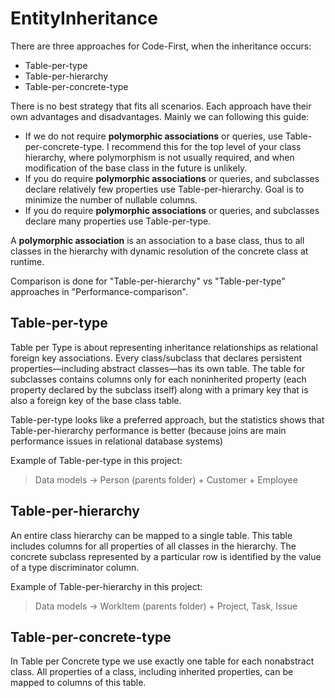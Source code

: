 ﻿# EntityInheritance

There are three approaches for Code-First, when the inheritance occurs:

- Table-per-type
- Table-per-hierarchy
- Table-per-concrete-type

There is no best strategy that fits all scenarios. Each approach have their own advantages and disadvantages. Mainly we can following this guide:

- If we do not require **polymorphic associations** or queries, use Table-per-concrete-type. I recommend this for the top level of your class hierarchy, where polymorphism is not usually required, and when modification of the base class in the future is unlikely.
- If you do require **polymorphic associations** or queries, and subclasses declare relatively few properties use Table-per-hierarchy. Goal is to minimize the number of nullable columns.
- If you do require **polymorphic associations** or queries, and subclasses declare many properties use Table-per-type.

A **polymorphic association** is an association to a base class, thus to all classes in the hierarchy with dynamic resolution of the concrete class at runtime.

Comparison is done for "Table-per-hierarchy" vs "Table-per-type" approaches in "Performance-comparison".

## Table-per-type

Table per Type is about representing inheritance relationships as relational foreign key associations. Every class/subclass that declares persistent properties—including abstract classes—has its own table. The table for subclasses contains columns only for each noninherited property (each property declared by the subclass itself) along with a primary key that is also a foreign key of the base class table.

Table-per-type looks like a preferred approach, but the statistics shows that Table-per-hierarchy performance is better (because joins are main performance issues in relational database systems)

Example of Table-per-type in this project:
> Data models -> Person (parents folder) + Customer + Employee

## Table-per-hierarchy

An entire class hierarchy can be mapped to a single table. This table includes columns for all properties of all classes in the hierarchy. The concrete subclass represented by a particular row is identified by the value of a type discriminator column.

Example of Table-per-hierarchy in this project:
> Data models -> WorkItem (parents folder) + Project, Task, Issue

## Table-per-concrete-type

In Table per Concrete type we use exactly one table for each nonabstract class. All properties of a class, including inherited properties, can be mapped to columns of this table.
